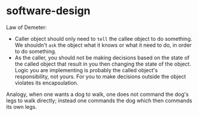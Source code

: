 # software-design

Law of Demeter: 
- Caller object should only need to `tell` the callee object to do something. We shouldn't `ask` the object what it knows or what it need to do, in order to do something. 
- As the caller, you should not be making decisions based on the state of the called object that result in you then changing the state of the object. Logic you are implementing is probably the called object's responsibility, not yours. For you to make decisions outside the object violates its encapsulation.

Analogy, when one wants a dog to walk, one does not command the dog's legs to walk directly; instead one commands the dog which then commands its own legs. 
